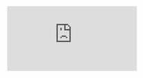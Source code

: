 
![](https://github.com/Muxiaaaa/520432910014-Muxiarefu/blob/main/%E7%AC%AC%E4%B8%80%E6%AC%A1/%E5%AF%B9%E5%88%9B%E6%84%8F%E7%BC%96%E7%A8%8B%E7%9A%84%E7%90%86%E8%A7%A3.pdf)
